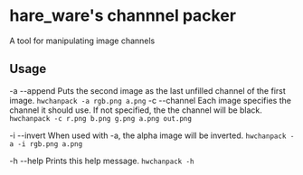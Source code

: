 # hare_ware's channnel packer
A tool for manipulating image channels

## Usage

-a --append
    Puts the second image as the last unfilled channel of the first image.
    `hwchanpack -a rgb.png a.png`
-c --channel
    Each image specifies the channel it should use. If not specified, the the channel will be black.
    `hwchanpack -c r.png b.png g.png a.png out.png`

-i --invert
    When used with -a, the alpha image will be inverted.
    `hwchanpack -a -i rgb.png a.png`

-h --help
    Prints this help message.
    `hwchanpack -h`